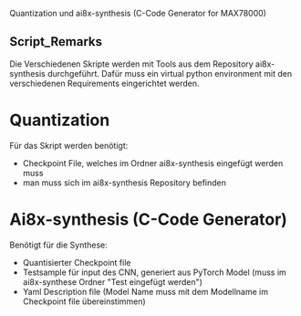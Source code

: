  Quantization und ai8x-synthesis (C-Code Generator for MAX78000)
 
## Script_Remarks
 
 Die Verschiedenen Skripte werden mit Tools aus dem Repository ai8x-synthesis
  durchgeführt. Dafür muss ein virtual python environment mit den verschiedenen Requirements eingerichtet werden. 
 
 
# Quantization

Für das Skript werden benötigt:
- Checkpoint File, welches im Ordner ai8x-synthesis eingefügt werden muss
- man muss sich im ai8x-synthesis Repository befinden


# Ai8x-synthesis (C-Code Generator)

Benötigt für die Synthese:
- Quantisierter Checkpoint file
- Testsample für input des CNN, generiert aus PyTorch Model (muss im ai8x-synthese Ordner "Test eingefügt werden")
- Yaml Description file (Model Name muss mit dem Modellname im Checkpoint file übereinstimmen)


